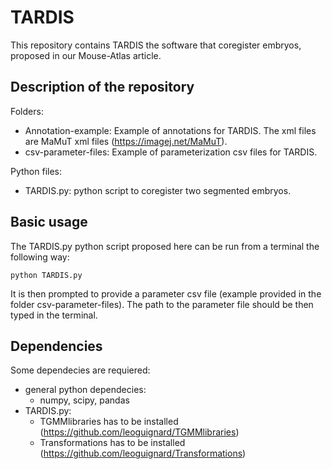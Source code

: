 # TARDIS

This repository contains TARDIS the software that coregister embryos, proposed in our Mouse-Atlas article.

## Description of the repository
Folders:
  - Annotation-example: Example of annotations for TARDIS. The xml files are MaMuT xml files (https://imagej.net/MaMuT).
  - csv-parameter-files: Example of parameterization csv files for TARDIS.

Python files:
  - TARDIS.py: python script to coregister two segmented embryos.

## Basic usage
The TARDIS.py python script proposed here can be run from a terminal the following way:

`python TARDIS.py`

It is then prompted to provide a parameter csv file (example provided in the folder csv-parameter-files). The path to the parameter file should be then typed in the terminal.

## Dependencies
Some dependecies are requiered:
  - general python dependecies:
    - numpy, scipy, pandas
  - TARDIS.py:
    - TGMMlibraries has to be installed (https://github.com/leoguignard/TGMMlibraries)
    - Transformations has to be installed (https://github.com/leoguignard/Transformations)
